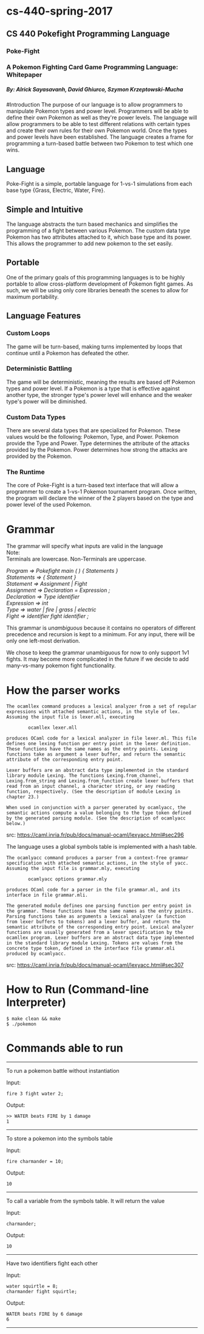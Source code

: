 # cs-440-spring-2017
## CS 440 Pokefight Programming Language

### Poke-Fight
### A Pokemon Fighting Card Game Programming Language: Whitepaper
##### By: Alrick Sayasavanh, David Ghiurco, Szymon Krzeptowski-Mucha

#Introduction
The purpose of our language is to allow programmers to manipulate Pokemon types and power level. Programmers will be able to define their own Pokemon as well as they're power levels. The language will allow programmers to be able to test different relations with certain types and create their own rules for their own Pokemon world. Once the types and power levels have been established. The language creates a frame for programming a turn-based battle between two Pokemon to test which one wins.

## Language
Poke-Fight is a simple, portable language for 1-vs-1 simulations from each base type {Grass, Electric, Water, Fire}.

## Simple and Intuitive
The language abstracts the turn based mechanics and simplifies the programming of a fight between various Pokemon. The custom data type Pokemon has two attributes attached to it, which base type and its power. This allows the programmer to add new pokemon to the set easily.

## Portable
One of the primary goals of this programming languages is to be highly portable to allow cross-platform development of Pokemon fight games. As such, we will be using only core libraries beneath the scenes to allow for maximum portability.

## Language Features
### Custom Loops <br />
The game will be turn-based, making turns implemented by loops that continue until a Pokemon has defeated the other.

### Deterministic Battling <br />
The game will be deterministic, meaning the results are based off Pokemon types and power level. If a Pokemon is a type that is effective against another type, the stronger type's power level will enhance and the weaker type's power will be diminished.

### Custom Data Types <br />
There are several data types that are specialized for Pokemon. These values would be the following: Pokemon, Type, and Power. Pokemon provide the Type and Power. Type determines the attribute of the attacks provided by the Pokemon. Power determines how strong the attacks are provided by the Pokemon.

### The Runtime <br />
The core of Poke-Fight is a turn-based text interface that will allow a programmer to create a 1-vs-1 Pokemon tournament program. Once written, the program will declare the winner of the 2 players based on the type and power level of the used Pokemon.


# Grammar
The grammar will specify what inputs are valid in the language <br />
Note: <br />
Terminals are lowercase. Non-Terminals are uppercase. <br />

*Program => Pokefight main ( ) { Statements } <br />
Statements  => { Statement } <br />
Statement   => Assignment | Fight <br />
Assignment  => Declaration = Expression ; <br />
Declaration => Type identifier <br />
Expression  => int <br />
Type        => water | fire | grass | electric <br />
Fight       => identifier fight identifier ; <br />*

This grammar is _unambiguous_ because it contains no operators of different precedence and recursion is kept to a minimum. For any input, there will be only one left-most derivation. <br />

We chose to keep the grammar unambiguous for now to only support 1v1 fights. It may become more complicated in the future if we decide to add many-vs-many pokemon fight functionality.

# How the parser works

```
The ocamllex command produces a lexical analyzer from a set of regular expressions with attached semantic actions, in the style of lex. Assuming the input file is lexer.mll, executing

        ocamllex lexer.mll

produces OCaml code for a lexical analyzer in file lexer.ml. This file defines one lexing function per entry point in the lexer definition. These functions have the same names as the entry points. Lexing functions take as argument a lexer buffer, and return the semantic attribute of the corresponding entry point.

Lexer buffers are an abstract data type implemented in the standard library module Lexing. The functions Lexing.from_channel, Lexing.from_string and Lexing.from_function create lexer buffers that read from an input channel, a character string, or any reading function, respectively. (See the description of module Lexing in chapter 23.)

When used in conjunction with a parser generated by ocamlyacc, the semantic actions compute a value belonging to the type token defined by the generated parsing module. (See the description of ocamlyacc below.)

```
src: https://caml.inria.fr/pub/docs/manual-ocaml/lexyacc.html#sec296

The language uses a global symbols table is implemented with a hash table.

```
The ocamlyacc command produces a parser from a context-free grammar specification with attached semantic actions, in the style of yacc. Assuming the input file is grammar.mly, executing

        ocamlyacc options grammar.mly

produces OCaml code for a parser in the file grammar.ml, and its interface in file grammar.mli.

The generated module defines one parsing function per entry point in the grammar. These functions have the same names as the entry points. Parsing functions take as arguments a lexical analyzer (a function from lexer buffers to tokens) and a lexer buffer, and return the semantic attribute of the corresponding entry point. Lexical analyzer functions are usually generated from a lexer specification by the ocamllex program. Lexer buffers are an abstract data type implemented in the standard library module Lexing. Tokens are values from the concrete type token, defined in the interface file grammar.mli produced by ocamlyacc.
```
src: https://caml.inria.fr/pub/docs/manual-ocaml/lexyacc.html#sec307

# How to Run (Command-line Interpreter)

```
$ make clean && make
$ ./pokemon
```

# Commands able to run
----

To run a pokemon battle without instantiation

Input:
```
fire 3 fight water 2;
```

Output:
```
>> WATER beats FIRE by 1 damage
1
```
---

To store a pokemon into the symbols table

Input:
```
fire charmander = 10;
```

Output:
```
10
```

---

To call a variable from the symbols table. It will return the value

Input:
```
charmander;
```

Output:
```
10
```

---

Have two identifiers fight each other

Input:
```
water squirtle = 8;
charmander fight squirtle;
```

Output:
```
WATER beats FIRE by 6 damage
6
```
---


